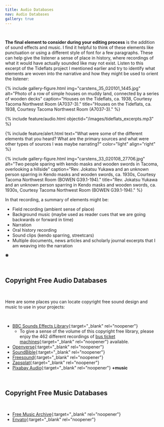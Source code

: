 ```yaml
---
title: Audio Databases
nav: Audio Databases
gallery: true
---
```


<br>

**The final element to consider during your editing process** is the addition of sound effects and music. I find it helpful to think of these elements like punctuation or using a different style of font for a few paragraphs. These can help give the listener a sense of place in history, where recordings of what it would have actually sounded like may not exist. Listen to this excerpt of the Tideflats project I mentioned earlier and try to identify what elements are woven into the narrative and how they might be used to orient the listener:

{% include gallery-figure.html img="carstens_35_020101_1445.jpg" alt="Photo of a row of simple houses on muddy land, connected by a series of wooden decks" caption="Houses on the Tideflats, ca. 1938, Courtesy Tacoma Northwest Room (A7037-3)." title="Houses on the Tideflats, ca. 1938, Courtesy Tacoma Northwest Room (A7037-3)." %}

{% include feature/audio.html objectid="/images/tideflats_excerpts.mp3" %}

{% include feature/alert.html text="What were some of the different elements that you heard? What are the primary sources and what were other types of sources I was maybe narrating?" color="light" align="right" %}

{% include gallery-figure.html img="carstens_33_020108_27706.jpg" alt="Two people sparing with kendo masks and wooden swords in Tacoma, overlooking a hillside" caption="Rev. Jokatsu Yukawa and an unknown person sparring in Kendo masks and wooden swords, ca. 1930s, Courtesy Tacoma Northwest Room (BOWEN G39.1-194)." title="Rev. Jokatsu Yukawa and an unknown person sparring in Kendo masks and wooden swords, ca. 1930s, Courtesy Tacoma Northwest Room (BOWEN G39.1-194)." %}

In that recording, a summary of elements might be:

- Field recording (ambient sense of place)
- Background music (maybe used as reader cues that we are going backwards or forward in time)
- Narration
- Oral history recording
- Sound clips (kendo sparring, streetcars)
- Multiple documents, news articles and scholarly journal excerpts that I am weaving into the narration

<div class="symbol-container">
    <p class="symbol">&#10042;</p>
</div>

<br>

## Copyright Free Audio Databases

<br>

Here are some places you can locate copyright free sound design and music to use in your projects:

<br>

- [BBC Sounds Effects Library](https://sound-effects.bbcrewind.co.uk/search){:target="_blank" rel="noopener"}
    - To give a sense of the volume of this copyright free library, please enjoy the 462 different recordings of [bus ticket machines](https://sound-effects.bbcrewind.co.uk/search?q=ticket%20machine){:target="_blank" rel="noopener"} available.
- [Openverse](https://openverse.org/){:target="_blank" rel="noopener"}
- [SoundBible](https://soundbible.com/){:target="_blank" rel="noopener"}
- [Freesound](https://freesound.org/){:target="_blank" rel="noopener"}
- [Zapsplat](https://www.zapsplat.com/registration/){:target="_blank" rel="noopener"}
- [Pixabay Audio](https://pixabay.com/sound-effects/){:target="_blank" rel="noopener"} **+music**

<br>

## Copyright Free Music Databases

<br>

- [Free Music Archive](https://freemusicarchive.org/home){:target="_blank" rel="noopener"}
- [Envato](https://elements.envato.com/audio/royalty-free-music){:target="_blank" rel="noopener"}

<br>
